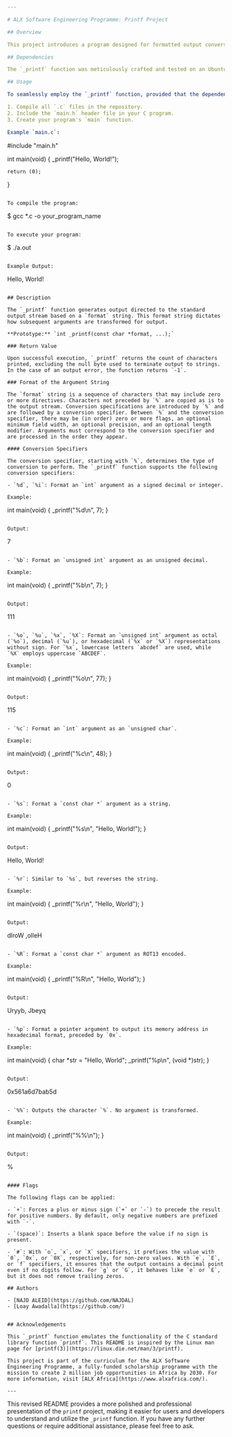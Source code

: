 ```yaml
---

# ALX Software Engineering Programme: Printf Project

## Overview

This project introduces a program designed for formatted output conversion in the C programming language. Developed as an integral component of the low-level programming and algorithm track at ALX Software Engineering Programme, this program emulates the behavior of the C standard library function, `printf`.

## Dependencies

The `_printf` function was meticulously crafted and tested on an Ubuntu 20.04.1 LTS machine, utilizing `gcc` version 9.4.0.

## Usage

To seamlessly employ the `_printf` function, provided that the dependencies mentioned above have been installed, follow these steps:

1. Compile all `.c` files in the repository.
2. Include the `main.h` header file in your C program.
3. Create your program's `main` function.

Example `main.c`:

```
#include "main.h"

int main(void)
{
    _printf("Hello, World!");

    return (0);
}
```

To compile the program:

```
$ gcc *.c -o your_program_name
```

To execute your program:

```
$ ./a.out
```

Example Output:

```
Hello, World!
```

## Description

The `_printf` function generates output directed to the standard output stream based on a `format` string. This format string dictates how subsequent arguments are transformed for output.

**Prototype:** `int _printf(const char *format, ...);`

### Return Value

Upon successful execution, `_printf` returns the count of characters printed, excluding the null byte used to terminate output to strings. In the case of an output error, the function returns `-1`.

### Format of the Argument String

The `format` string is a sequence of characters that may include zero or more directives. Characters not preceded by `%` are copied as is to the output stream. Conversion specifications are introduced by `%` and are followed by a conversion specifier. Between `%` and the conversion specifier, there may be (in order) zero or more flags, an optional minimum field width, an optional precision, and an optional length modifier. Arguments must correspond to the conversion specifier and are processed in the order they appear.

#### Conversion Specifiers

The conversion specifier, starting with `%`, determines the type of conversion to perform. The `_printf` function supports the following conversion specifiers:

- `%d`, `%i`: Format an `int` argument as a signed decimal or integer.

Example:

```
int main(void)
{
    _printf("%d\n", 7);
}
```

Output:

```
7
```

- `%b`: Format an `unsigned int` argument as an unsigned decimal.

Example:

```
int main(void)
{
    _printf("%b\n", 7);
}
```

Output:

```
111
```

- `%o`, `%u`, `%x`, `%X`: Format an `unsigned int` argument as octal (`%o`), decimal (`%u`), or hexadecimal (`%x` or `%X`) representations without sign. For `%x`, lowercase letters `abcdef` are used, while `%X` employs uppercase `ABCDEF`.

Example:

```
int main(void)
{
    _printf("%o\n", 77);
}
```

Output:

```
115
```

- `%c`: Format an `int` argument as an `unsigned char`.

Example:

```
int main(void)
{
    _printf("%c\n", 48);
}
```

Output:

```
0
```

- `%s`: Format a `const char *` argument as a string.

Example:

```
int main(void)
{
    _printf("%s\n", "Hello, World!");
}
```

Output:

```
Hello, World!
```

- `%r`: Similar to `%s`, but reverses the string.

Example:

```
int main(void)
{
    _printf("%r\n", "Hello, World");
}
```

Output:

```
dlroW ,olleH
```

- `%R`: Format a `const char *` argument as ROT13 encoded.

Example:

```
int main(void)
{
    _printf("%R\n", "Hello, World");
}
```

Output:

```
Uryyb, Jbeyq
```

- `%p`: Format a pointer argument to output its memory address in hexadecimal format, preceded by `0x`.

Example:

```
int main(void)
{
    char *str = "Hello, World";
    _printf("%p\n", (void *)str);
}
```

Output:

```
0x561a6d7bab5d
```

- `%%`: Outputs the character `%`. No argument is transformed.

Example:

```
int main(void)
{
    _printf("%%\n");
}
```

Output:

```
%
```

#### Flags

The following flags can be applied:

- `+`: Forces a plus or minus sign (`+` or `-`) to precede the result for positive numbers. By default, only negative numbers are prefixed with `-`.

- `(space)`: Inserts a blank space before the value if no sign is present.

- `#`: With `o`, `x`, or `X` specifiers, it prefixes the value with `0`, `0x`, or `0X`, respectively, for non-zero values. With `e`, `E`, or `f` specifiers, it ensures that the output contains a decimal point even if no digits follow. For `g` or `G`, it behaves like `e` or `E`, but it does not remove trailing zeros.

## Authors

- [NAJD ALEID](https://github.com/NAJDAL)
- [Loay Awadalla](https://github.com/)


## Acknowledgements

This `_printf` function emulates the functionality of the C standard library function `printf`. This README is inspired by the Linux man page for [printf(3)](https://linux.die.net/man/3/printf).

This project is part of the curriculum for the ALX Software Engineering Programme, a fully-funded scholarship programme with the mission to create 2 million job opportunities in Africa by 2030. For more information, visit [ALX Africa](https://www.alxafrica.com/).

---
```


This revised README provides a more polished and professional presentation of the `printf` project, making it easier for users and developers to understand and utilize the `_printf` function. If you have any further questions or require additional assistance, please feel free to ask.
